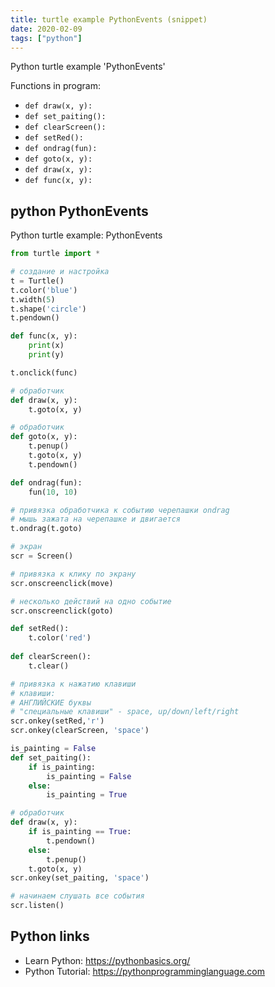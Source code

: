 ```yaml
---
title: turtle example PythonEvents (snippet)
date: 2020-02-09
tags: ["python"]
---
```

Python turtle example 'PythonEvents'

Functions in program: 
* `def draw(x, y):`
* `def set_paiting():`
* `def clearScreen():`
* `def setRed():`
* `def ondrag(fun):`
* `def goto(x, y):`
* `def draw(x, y):`
* `def func(x, y):`

## python PythonEvents

Python turtle example: PythonEvents

```python
from turtle import *

# создание и настройка
t = Turtle()
t.color('blue')
t.width(5)
t.shape('circle')
t.pendown()

def func(x, y):
    print(x)
    print(y)

t.onclick(func)

# обработчик
def draw(x, y):
    t.goto(x, y)

# обработчик
def goto(x, y):
    t.penup()
    t.goto(x, y)
    t.pendown()

def ondrag(fun):
    fun(10, 10)

# привязка обработчика к событию черепашки ondrag
# мышь зажата на черепашке и двигается
t.ondrag(t.goto)

# экран
scr = Screen()

# привязка к клику по экрану
scr.onscreenclick(move)

# несколько действий на одно событие
scr.onscreenclick(goto)

def setRed():
    t.color('red')
    
def clearScreen():
    t.clear()

# привязка к нажатию клавиши
# клавиши:
# АНГЛИЙСКИЕ буквы
# "специальные клавиши" - space, up/down/left/right
scr.onkey(setRed,'r')
scr.onkey(clearScreen, 'space')

is_painting = False
def set_paiting():
    if is_painting:
        is_painting = False
    else:
        is_painting = True

# обработчик
def draw(x, y):
    if is_painting == True:
        t.pendown()
    else:
        t.penup()
    t.goto(x, y)
scr.onkey(set_paiting, 'space')

# начинаем слушать все события
scr.listen()

```

## Python links

- Learn Python: https://pythonbasics.org/
- Python Tutorial: https://pythonprogramminglanguage.com
